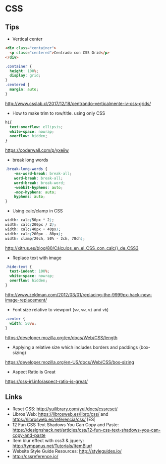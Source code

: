 CSS
===

Tips
-----
* Vertical center

```html
<div class="container">
  <p class="centered">Centrado con CSS Grid</p>
</div>
```

```css
.container {
  height: 100%;
  display: grid;
}
.centered {
  margin: auto;
}
```

http://www.csslab.cl/2017/12/18/centrando-verticalmente-iv-css-grids/

* How to make trim to row/title. using only CSS

```css
h1{
  text-overflow: ellipsis;
  white-space: nowrap;
  overflow: hidden;
}
```
https://coderwall.com/p/yxeiiw


* break long words
```css
.break-long-words {
    -ms-word-break: break-all;
    word-break: break-all;
    word-break: break-word;
    -webkit-hyphens: auto;
    -moz-hyphens: auto;
    hyphens: auto;
}
```


* Using calc/clamp in CSS
```css
width: calc(50px * 2);
width: calc(200px / 2);
width: calc(40px + 40px);
width: calc(200px - 80px);
width: clamp(20ch, 50% - 2ch, 70ch);
```
http://xitrus.es/blog/80/Cálculos_en_el_CSS_con_calc()_de_CSS3


* Replace text with image
```css
.hide-text {
  text-indent: 100%;
  white-space: nowrap;
  overflow: hidden;
}
```
http://www.zeldman.com/2012/03/01/replacing-the-9999px-hack-new-image-replacement/

* Font size relative to viewport (`vw`, `vw`, `vi` and `vb`)
```css
.center {
  width: 50vw;
}
```

https://developer.mozilla.org/en/docs/Web/CSS/length

* Applying a relative size which includes borders and paddings (box-sizing)

https://developer.mozilla.org/en-US/docs/Web/CSS/box-sizing


* Aspect Ratio is Great

https://css-irl.info/aspect-ratio-is-great/

Links
------

* Reset CSS: http://yuilibrary.com/yui/docs/cssreset/
* Libros Web: https://librosweb.es/libro/css/ and https://librosweb.es/referencia/css/ [ES]
* 12 Fun CSS Text Shadows You Can Copy and Paste: https://designshack.net/articles/css/12-fun-css-text-shadows-you-can-copy-and-paste
* Item blur effect with css3 & jquery: http://tympanus.net/Tutorials/ItemBlur/
* Website Style Guide Resources: http://styleguides.io/
* http://cssreference.io/
